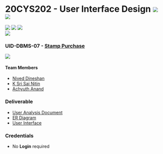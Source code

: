# 20CYS202 - User Interface Design ![](https://img.shields.io/badge/-Completed-darkgreen) ![](https://img.shields.io/badge/-Evaluated-gold)
![](https://img.shields.io/badge/Batch-21CYS-lightgreen) ![](https://img.shields.io/badge/UG-blue) ![](https://img.shields.io/badge/Subject-UID-blue) <br/>
![](https://img.shields.io/badge/Category-BRIG-purple)

### UID-DBMS-07 - [Stamp Purchase](https://nivedd.github.io/20CYS202-UID/Mini-Project)
![](https://img.shields.io/badge/Template-Partial-silver)

#### Team Members
- [Nived Dineshan]()
- [K Sri Sai Nitin]()
- [Achyuth Anand]()

### Deliverable 
- [User Analysis Document](UID-DBMS-07_UAD.pdf)
- [ER Diagram](UID-DBMS-07_ER_Diagram.png)
- [User Interface](UI/)

### Credentials
- No **Login** required





